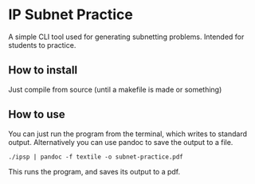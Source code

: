 # IP Subnet Practice

A simple CLI tool used for generating subnetting problems. Intended for students to practice.

## How to install

Just compile from source (until a makefile is made or something)

## How to use

You can just run the program from the terminal, which writes to standard output. Alternatively you can use pandoc to save the output to a file.

`./ipsp | pandoc -f textile -o subnet-practice.pdf`

This runs the program, and saves its output to a pdf.
